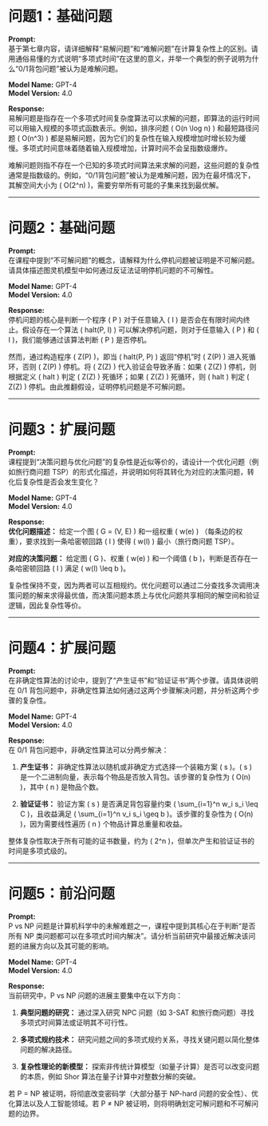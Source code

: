 # 问题1：基础问题

**Prompt:**  
基于第七章内容，请详细解释“易解问题”和“难解问题”在计算复杂性上的区别。请用通俗易懂的方式说明“多项式时间”在这里的意义，并举一个典型的例子说明为什么“0/1背包问题”被认为是难解问题。

**Model Name:** GPT-4  
**Model Version:** 4.0  

**Response:**  
易解问题是指存在一个多项式时间复杂度算法可以求解的问题，即算法的运行时间可以用输入规模的多项式函数表示。例如，排序问题 \( O(n \log n) \) 和最短路径问题 \( O(n^3) \) 都是易解问题，因为它们的复杂性在输入规模增加时增长较为缓慢。多项式时间意味着随着输入规模增加，计算时间不会呈指数级爆炸。  

难解问题则指不存在一个已知的多项式时间算法来求解的问题，这些问题的复杂性通常是指数级的。例如，“0/1背包问题”被认为是难解问题，因为在最坏情况下，其解空间大小为 \( O(2^n) \)，需要穷举所有可能的子集来找到最优解。

---

# 问题2：基础问题

**Prompt:**  
在课程中提到“不可解问题”的概念，请解释为什么停机问题被证明是不可解问题。请具体描述图灵机模型中如何通过反证法证明停机问题的不可解性。

**Model Name:** GPT-4  
**Model Version:** 4.0  

**Response:**  
停机问题的核心是判断一个程序 \( P \) 对于任意输入 \( I \) 是否会在有限时间内终止。假设存在一个算法 \( halt(P, I) \) 可以解决停机问题，则对于任意输入 \( P \) 和 \( I \)，我们能够通过该算法判断 \( P \) 是否停机。  

然而，通过构造程序 \( Z(P) \)，即当 \( halt(P, P) \) 返回“停机”时 \( Z(P) \) 进入死循环，否则 \( Z(P) \) 停机。将 \( Z(Z) \) 代入验证会导致矛盾：如果 \( Z(Z) \) 停机，则根据定义 \( halt \) 判定 \( Z(Z) \) 死循环；如果 \( Z(Z) \) 死循环，则 \( halt \) 判定 \( Z(Z) \) 停机。由此推翻假设，证明停机问题是不可解问题。

---

# 问题3：扩展问题

**Prompt:**  
课程提到“决策问题与优化问题”的复杂性是近似等价的，请设计一个优化问题（例如旅行商问题 TSP）的形式化描述，并说明如何将其转化为对应的决策问题，转化后复杂性是否会发生变化？

**Model Name:** GPT-4  
**Model Version:** 4.0  

**Response:**  
**优化问题描述：** 给定一个图 \( G = (V, E) \) 和一组权重 \( w(e) \) （每条边的权重），要求找到一条哈密顿回路 \( l \) 使得 \( w(l) \) 最小（旅行商问题 TSP）。  

**对应的决策问题：** 给定图 \( G \)、权重 \( w(e) \) 和一个阈值 \( b \)，判断是否存在一条哈密顿回路 \( l \) 满足 \( w(l) \leq b \)。  

复杂性保持不变，因为两者可以互相规约。优化问题可以通过二分查找多次调用决策问题的解来求得最优值，而决策问题本质上与优化问题共享相同的解空间和验证逻辑，因此复杂性等价。

---

# 问题4：扩展问题

**Prompt:**  
在非确定性算法的讨论中，提到了“产生证书”和“验证证书”两个步骤。请具体说明在 0/1 背包问题中，非确定性算法如何通过这两个步骤解决问题，并分析这两个步骤的复杂性。

**Model Name:** GPT-4  
**Model Version:** 4.0  

**Response:**  
在 0/1 背包问题中，非确定性算法可以分两步解决：  

1. **产生证书：** 非确定性算法以随机或非确定方式选择一个装箱方案 \( s \)。\( s \) 是一个二进制向量，表示每个物品是否放入背包。该步骤的复杂性为 \( O(n) \)，其中 \( n \) 是物品个数。  

2. **验证证书：** 验证方案 \( s \) 是否满足背包容量约束 \( \sum_{i=1}^n w_i s_i \leq C \)，且收益满足 \( \sum_{i=1}^n v_i s_i \geq b \)。该步骤的复杂性为 \( O(n) \)，因为需要线性遍历 \( n \) 个物品计算总重量和收益。  

整体复杂性取决于所有可能的证书数量，约为 \( 2^n \)，但单次产生和验证证书的时间是多项式级的。

---

# 问题5：前沿问题

**Prompt:**  
P vs NP 问题是计算机科学中的未解难题之一，课程中提到其核心在于判断“是否所有 NP 类问题都可以在多项式时间内解决”。请分析当前研究中最接近解决该问题的进展方向以及其可能的影响。

**Model Name:** GPT-4  
**Model Version:** 4.0  

**Response:**  
当前研究中，P vs NP 问题的进展主要集中在以下方向：  

1. **典型问题的研究：** 通过深入研究 NPC 问题（如 3-SAT 和旅行商问题）寻找多项式时间算法或证明其不可行性。  

2. **多项式规约技术：** 研究问题之间的多项式规约关系，寻找关键问题以简化整体问题的解决路径。  

3. **复杂性理论的新模型：** 探索非传统计算模型（如量子计算）是否可以改变问题的本质，例如 Shor 算法在量子计算中对整数分解的突破。  

若 P = NP 被证明，将彻底改变密码学（大部分基于 NP-hard 问题的安全性）、优化算法以及人工智能领域。若 P ≠ NP 被证明，则将明确划定可解问题和不可解问题的边界。